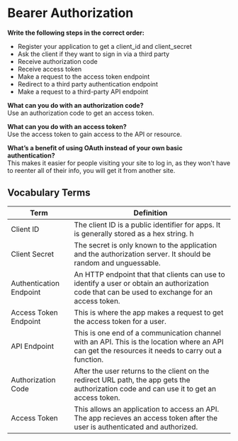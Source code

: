 # Bearer Authorization
__Write the following steps in the correct order:__   
 - Register your application to get a client_id and client_secret
 - Ask the client if they want to sign in via a third party
 - Receive authorization code
  - Receive access token
 - Make a request to the access token endpoint  
  - Redirect to a third party authentication endpoint
 - Make a request to a third-party API endpoint

__What can you do with an authorization code?__  
Use an authorization code to get an access token. 

__What can you do with an access token?__  
Use the access token to gain access to the API or resource. 

__What’s a benefit of using OAuth instead of your own basic authentication?__  
This makes it easier for people visiting your site to log in, as they won't have to reenter all of their info, you will get it from another site.   


## Vocabulary Terms  
  
|Term | Definition |  
|---|---| 
|Client ID | The client ID is a public identifier for apps. It is generally stored as a hex string. h|
| Client Secret | The secret is only known to the application and the authorization server. It should be random and unguessable.|
| Authentication Endpoint | An HTTP endpoint that that clients can use to identify a user or obtain an authorization code that can be used to exchange for an access token. |
| Access Token Endpoint | This is where the app makes a request to get the access token for a user.|
| API Endpoint | This is one end of a communication channel with an API. This is the location where an API can get the resources it needs to carry out a function.  |
| Authorization Code | After the user returns to the client on the redirect URL path, the app gets the authorization code and can use it to get an access token. 
| Access Token | This allows an application to access an API. The app recieves an access token after the user is authenticated and authorized. |
